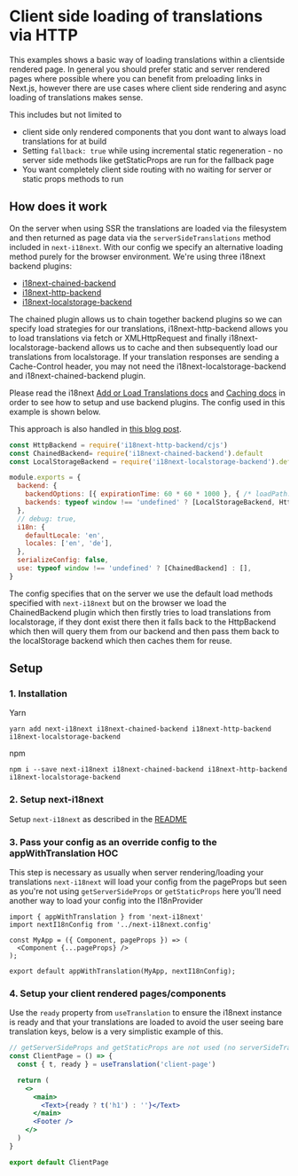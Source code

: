 # Client side loading of translations via HTTP

This examples shows a basic way of loading translations within a clientside rendered page. In general you should prefer static and server rendered pages where possible where you can benefit from preloading links in Next.js, however there are use cases where client side rendering and async loading of translations makes sense.

This includes but not limited to
* client side only rendered components that you dont want to always load translations for at build
* Setting `fallback: true` while using incremental static regeneration - no server side methods like getStaticProps are run for the fallback page
* You want completely client side routing with no waiting for server or static props methods to run

## How does it work

On the server when using SSR the translations are loaded via the filesystem and then returned as page data via the `serverSideTranslations` method included in `next-i18next`. With our config we specify an alternative loading method purely for the browser environment. We're using three i18next backend plugins:
* [i18next-chained-backend](https://github.com/i18next/i18next-chained-backend)
* [i18next-http-backend](https://github.com/i18next/i18next-http-backend)
* [i18next-localstorage-backend](https://github.com/i18next/i18next-localstorage-backend)

The chained plugin allows us to chain together backend plugins so we can specify load strategies for our translations, i18next-http-backend allows you to load translations via fetch or XMLHttpRequest and finally i18next-localstorage-backend allows us to cache and then subsequently load our translations from localstorage. If your translation responses are sending a Cache-Control header, you may not need the i18next-localstorage-backend and i18next-chained-backend plugin.

Please read the i18next [Add or Load Translations docs](https://www.i18next.com/how-to/add-or-load-translations) and [Caching docs](https://www.i18next.com/how-to/caching) in order to see how to setup and use backend plugins. The config used in this example is shown below.

This approach is also handled in [this blog post](https://locize.com/blog/next-i18next/).

```js
const HttpBackend = require('i18next-http-backend/cjs')
const ChainedBackend= require('i18next-chained-backend').default
const LocalStorageBackend = require('i18next-localstorage-backend').default

module.exports = {
  backend: {
    backendOptions: [{ expirationTime: 60 * 60 * 1000 }, { /* loadPath: 'https:// somewhere else' */ }], // 1 hour
    backends: typeof window !== 'undefined' ? [LocalStorageBackend, HttpBackend]: [],
  },
  // debug: true,
  i18n: {
    defaultLocale: 'en',
    locales: ['en', 'de'],
  },
  serializeConfig: false,
  use: typeof window !== 'undefined' ? [ChainedBackend] : [],
}
```

The config specifies that on the server we use the default load methods specified with `next-i18next` but on the browser we load the ChainedBackend plugin which then firstly tries to load translations from localstorage, if they dont exist there then it falls back to the HttpBackend which then will query them from our backend and then pass them back to the localStorage backend which then caches them for reuse.

## Setup

### 1. Installation

Yarn
```
yarn add next-i18next i18next-chained-backend i18next-http-backend i18next-localstorage-backend
```

npm
```
npm i --save next-i18next i18next-chained-backend i18next-http-backend i18next-localstorage-backend
```

### 2. Setup next-i18next

Setup `next-i18next` as described in the [README](https://github.com/i18next/next-i18next/blob/master/README.md#2-translation-content)

### 3. Pass your config as an override config to the appWithTranslation HOC

This step is necessary as usually when server rendering/loading your translations `next-i18next` will load your config from the pageProps but seen as you're not using `getServerSideProps` or `getStaticProps` here you'll need another way to load your config into the I18nProvider

```tsx
import { appWithTranslation } from 'next-i18next'
import nextI18nConfig from '../next-i18next.config'

const MyApp = ({ Component, pageProps }) => (
  <Component {...pageProps} />
);

export default appWithTranslation(MyApp, nextI18nConfig);
```

### 4. Setup your client rendered pages/components

Use the `ready` property from `useTranslation` to ensure the i18next instance is ready and that your translations are loaded to avoid the user seeing bare translation keys, below is a very simplistic example of this.

```jsx
// getServerSideProps and getStaticProps are not used (no serverSideTranslations method)
const ClientPage = () => {
  const { t, ready } = useTranslation('client-page')

  return (
    <>
      <main>
        <Text>{ready ? t('h1') : ''}</Text>
      </main>
      <Footer />
    </>
  )
}

export default ClientPage
```